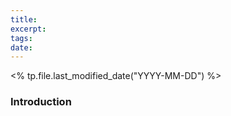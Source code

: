 ```yaml
---
title: 
excerpt: 
tags: 
date: 
---
```

<% tp.file.last_modified_date("YYYY-MM-DD") %>
### Introduction
